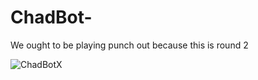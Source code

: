 # ChadBot-
We ought to be playing punch out because this is round 2

![ChadBotX](https://github.com/aThorp96/ChadBotX/blob/master/screenshot.png)